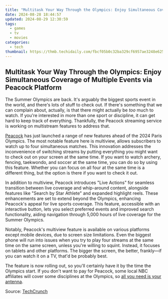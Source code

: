 ```yaml
---
title: "Multitask Your Way Through the Olympics: Enjoy Simultaneous Coverage of Multiple Events via Peacock Platform"
date: 2024-08-28 18:44:57
updated: 2024-08-29 12:30:59
tags:
  - games
  - tv
  - movies
categories:
  - tech
thumbnail: https://thmb.techidaily.com/fbcf05b0c32ba329cf6957ae3248e625c39ba58c1a53bbe9519d95b22a1c1295.jpg
---
```


## Multitask Your Way Through the Olympics: Enjoy Simultaneous Coverage of Multiple Events via Peacock Platform

The Summer Olympics are back. It's arguably the biggest sports event in the world, and there's lots of stuff to check out. If there's something that we can complain about, actually, is that there might actually be _too_ much to watch. If you're interested in more than one sport or discipline, it can get hard to keep track of everything. Thankfully, the Peacock streaming service is working on multistream features to address that.

[Peacock](https://fox-blue.techidaily.com/2024-approved-the-essence-of-burst-in-gopro-filming-techniques/) has just launched a range of new features ahead of the 2024 Paris Olympics. The most notable feature here is multiview, allows subscribers to watch up to four simultaneous matches. This innovation addresses the inconvenience of switching streams by putting everything you might want to check out on your screen at the same time. If you want to watch archery, fencing, taekwondo, and soccer at the same time, you can do so by using this feature. Whether you can focus on all four at the same time is a different thing, but the option is there if you want to check it out.

 In addition to multiview, Peacock introduces "Live Actions" for seamless transition between live coverage and whip-around content, alongside features like "Search by Star Athlete" and expanded highlight reels. These enhancements are set to extend beyond the Olympics, enhancing Peacock's appeal for live sports coverage. This feature, accessible with an interactive button, lets you select preferred events and improved search functionality, aiding navigation through 5,000 hours of live coverage for the Summer Olympics.

 Notably, Peacock's multiview feature is available on various platforms except mobile devices, due to screen size limitations. Even the biggest phone will run into issues when you try to play four streams at the same time on the same screen, unless you're willing to squint. Instead, it focuses on tablets and other platforms. The bigger the screen, the better, frankly—if you can watch it on a TV, that'd be probably best.

 The feature is now rolling out, so you'll certainly have it by the time the Olympics start. If you don't want to pay for Peacock, some local NBC affiliates will cover some disciplines at the Olympics, so [all you need is your antenna](https://sound-issues.techidaily.com/how-to-fix-a-non-functioning-steelseries-arctis-pro-microphone-complete-solution/).

 Source: [TechCrunch](https://techcrunch.com/2024/03/20/peacock-takes-on-youtube-tv-and-apple-with-its-new-multiview-feature/)

<ins class="adsbygoogle"
     style="display:block"
     data-ad-format="autorelaxed"
     data-ad-client="ca-pub-7571918770474297"
     data-ad-slot="1223367746"></ins>



<ins class="adsbygoogle"
     style="display:block"
     data-ad-client="ca-pub-7571918770474297"
     data-ad-slot="8358498916"
     data-ad-format="auto"
     data-full-width-responsive="true"></ins>

